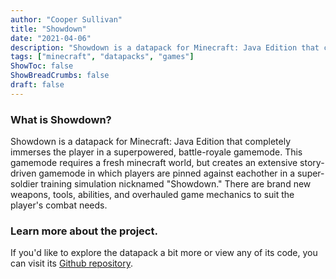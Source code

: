 ```yaml
---
author: "Cooper Sullivan"
title: "Showdown"
date: "2021-04-06"
description: "Showdown is a datapack for Minecraft: Java Edition that completely immerses the player in a superpowered, battle-royale gamemode."
tags: ["minecraft", "datapacks", "games"]
ShowToc: false
ShowBreadCrumbs: false
draft: false
---
```


### What is Showdown?
Showdown is a datapack for Minecraft: Java Edition that completely immerses the player in a superpowered, battle-royale gamemode.
This gamemode requires a fresh minecraft world, but creates an extensive story-driven gamemode in which players are pinned against eachother in a super-soldier training simulation nicknamed "Showdown."
There are brand new weapons, tools, abilities, and overhauled game mechanics to suit the player's combat needs.

### Learn more about the project.
If you'd like to explore the datapack a bit more or view any of its code, you can visit its [Github repository](https://Github.com/coopersully/showdown).